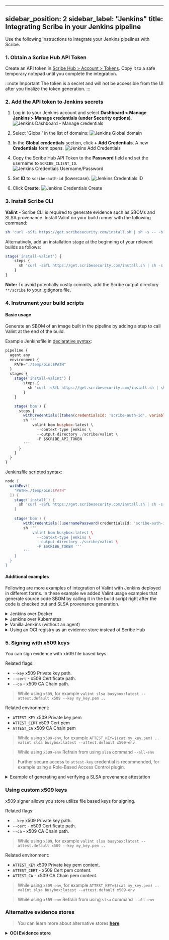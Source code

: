 
---
sidebar_position: 2
sidebar_label: "Jenkins"
title: Integrating Scribe in your Jenkins pipeline
---

Use the following instructions to integrate your Jenkins pipelines with Scribe.

### 1. Obtain a Scribe Hub API Token

Create an API token in [Scribe Hub > Account > Tokens](https://app.scribesecurity.com/account/tokens). Copy it to a safe temporary notepad until you complete the integration.

:::note Important
The token is a secret and will not be accessible from the UI after you finalize the token generation. 
:::

### 2. Add the API token to Jenkins secrets
1. Log in to your Jenkins account and select **Dashboard > Manage Jenkins > Manage credentials (under Security options)**.
   <img src="/img/start/jenkins-1.jpg" alt="Jenkins Dashboard - Manage credentials"/>

2. Select 'Global' in the list of domains:
   <img src="/img/start/jenkins-global.jpg" alt="Jenkins Global domain"/>

3. In the **Global credentials** section, click **+ Add Credentials**. A new **Credentials** form opens.
   <img src="/img/start/jenkins-add-credentials.jpg" alt="Jenkins Add Credentials"/>

4. Copy the Scribe Hub API Token to the **Password** field and set the username to `SCRIBE_CLIENT_ID`.
   <img src="/img/start/jenkins-username.jpg" alt="Jenkins Credentials Username/Password"/>

5. Set **ID** to `scribe-auth-id` (lowercase).
   <img src="/img/start/jenkins-auth-id.jpg" alt="Jenkins Credentials ID"/>

6. Click **Create**.
   <img src="/img/start/jenkins-cred-create.jpg" alt="Jenkins Credentials Create"/>

### 3. Install Scribe CLI

**Valint** - Scribe CLI is required to generate evidence such as SBOMs and SLSA provenance. 
Install Valint on your build runner with the following command:
```bash
sh 'curl -sSfL https://get.scribesecurity.com/install.sh | sh -s -- -b ./temp/bin'
```

Alternatively, add an installation stage at the beginning of your relevant builds as follows:
```javascript
stage('install-valint') {
    steps {
      sh 'curl -sSfL https://get.scribesecurity.com/install.sh | sh -s -- -b ./temp/bin'
    }
}
```
**Note:** To avoid potentially costly commits, add the Scribe output directory `**/scribe` to your .gitignore file.

### 4. Instrument your build scripts

#### Basic usage

Generate an SBOM of an image built in the pipeline by adding a step to call Valint at the end of the build. 

Example Jenkinsfile in [declarative syntax](https://www.jenkins.io/doc/book/pipeline/syntax/#declarative-pipeline):
```javascript
pipeline {
  agent any
  environment {
    PATH="./temp/bin:$PATH"
  }
  stages {
    stage('install-valint') {
        steps {
          sh 'curl -sSfL https://get.scribesecurity.com/install.sh | sh -s -- -b ./temp/bin'
        }
    }

    stage('bom') {
      steps {        
        withCredentials([token(credentialsId: 'scribe-auth-id', variable: 'SCRIBE_TOKEN')]) {
        sh '''
            valint bom busybox:latest \
              --context-type jenkins \
              --output-directory ./scribe/valint \
              -P $SCRIBE_API_TOKEN
        '''
      }
    }
  }
}
```

Jenkinsfile [scripted](https://www.jenkins.io/doc/book/pipeline/syntax/#scripted-pipeline) syntax:

```groovy
node {
  withEnv([
    "PATH=./temp/bin:$PATH"
  ]) {
    stage('install') {
      sh 'curl -sSfL https://get.scribesecurity.com/install.sh | sh -s -- -b ./temp/bin'
    }
    
    stage('bom') {
        withCredentials([usernamePassword(credentialsId: 'scribe-auth-id', passwordVariable: 'SCRIBE_TOKEN')]) {
        sh '''
            valint bom busybox:latest \
              --context-type jenkins \
              --output-directory ./scribe/valint \
              -P $SCRIBE_TOKEN '''
        '''
    }
  }
}
```

#### Additional examples 
Following are more examples of integration of Valint with Jenkins deployed in different forms. In these example we added Valint usage examples that generate source code SBOM by calling it in the build script right after the code is checked out and SLSA provenance generation.
<details>
  <summary>Jenkins over Docker</summary>
  Make sure you have the following Jenkins extensions installed:

<!-- <strong>See Also</strong> <a href="https://plugins.jenkins.io/docker-plugin/">Jenkins over Docker documentation</a>
   
  <ol>
    <li><a href="https://plugins.jenkins.io/docker-workflow/" title="Docker Pipeline extension">Docker pipeline</a></li>
    <li><a href="https://plugins.jenkins.io/docker-commons/" title="Docker Commons extension">Docker commons</a></li>
    <li><a href="https://plugins.jenkins.io/docker-plugin/" title="Docker plugin extension">Docker plugin</a></li>
    <li><a href="https://plugins.jenkins.io/docker-java-api/" title="Docker API extension">Docker API</a></li>
    <li><a href="https://plugins.jenkins.io/ws-cleanup/" title="Workspace Cleanup extension">Workspace Cleanup</a> (optional)</li>
    <li>Docker is installed on your build node in Jenkins.</li>
  </ol>

  <details style="margin-left: 20px;">
    <summary>Example SBOM generation</summary>
    <pre><code class="language-javascript">pipeline {
  agent any
  stages {
    stage('checkout') {
      steps {
        cleanWs()
        sh 'git clone -b v1.0.0-alpha.4 --single-branch https://github.com/mongo-express/mongo-express.git mongo-express-scm'
      }
    }

    stage('dir-bom') {
      agent {
        docker {
          image 'scribesecurity/valint:latest'
          reuseNode true
          args "--entrypoint="
        }
      }
      steps {        
        withCredentials([usernamePassword(credentialsId: 'scribe-auth-id', passwordVariable: 'SCRIBE_TOKEN')]) {
          sh '''
            valint bom dir:mongo-express-scm \
            --context-type jenkins \
            --output-directory ./scribe/valint \
            -P $SCRIBE_TOKEN '''
        }
      }
    }

    stage('image-bom') {
      agent {
        docker {
          image 'scribesecurity/valint:latest'
          reuseNode true
          args "--entrypoint="
        }
      }
      steps {
        withCredentials([usernamePassword(credentialsId: 'scribe-auth-id', passwordVariable: 'SCRIBE_TOKEN')]) {  
          sh '''
            valint bom mongo-express:1.0.0-alpha.4 \
            --context-type jenkins \
            --output-directory ./scribe/valint \
            -P $SCRIBE_TOKEN '''
        }
      }
    }
  }
}</code></pre>
  </details>
</details> -->

<details>
    <summary> Example SLSA prvenance generation and verification </summary>

  ```javascript
  pipeline {
  agent any
  stages {
    stage('slsa-provenance') {
      agent {
        docker {
          image 'scribesecurity/valint:latest'
          reuseNode true
          args "--entrypoint="
        }
      }
      steps {
        withCredentials([usernamePassword(credentialsId: 'scribe-auth-id', passwordVariable: 'SCRIBE_TOKEN')])       
        sh '''
            valint slsa busybox:latest \
            --context-type jenkins \
            --output-directory ./scribe/valint \
            -P $SCRIBE_TOKEN '''
      }
    }

    stage('verify') {
      agent {
        docker {
          image 'scribesecurity/valint:latest'
          reuseNode true
          args "--entrypoint="
        }
      }
      steps {
         withCredentials([usernamePassword(credentialsId: 'scribe-auth-id', passwordVariable: 'SCRIBE_TOKEN')])
         sh '''
         valint verify busybox:latest -i statement-slsa \
              --context-type jenkins \
              --output-directory ./scribe/valint \
              -P $SCRIBE_TOKEN '''
        }
      }
  }
}

```

</details>

</details>


<details>
  <summary>Jenkins over Kubernetes</summary>
  <h4>  Prerequisites </h4>

**[Jenkins over Kubernetes](https://plugins.jenkins.io/kubernetes/ "Jenkins over Kubernetes extension")** installed.

<details>
  <summary>   Example SBOM generation </summary>

```javascript
pipeline {
  agent {
    kubernetes {
      yamlFile 'jenkins/k8s/scribe-test/KubernetesPod.yaml'
    }
  }
 
  stages {
    stage('checkout-bom') {
      steps {        
        container('git') {
          sh 'git clone -b v1.0.0-alpha.4 --single-branch https://github.com/mongo-express/mongo-express.git mongo-express-scm'
        }
        
        container('valint') {
          withCredentials([usernamePassword(credentialsId: 'scribe-auth-id', passwordVariable: 'SCRIBE_TOKEN')]) {
            sh '''
            valint bom dir:mongo-express-scm \
            --context-type jenkins \
            --output-directory ./scribe/valint \
            -P $SCRIBE_TOKEN '''
          }
        }
      }
    }

    stage('image-bom') {
      steps {
        container('valint') {
           withCredentials([usernamePassword(credentialsId: 'scribe-auth-id', passwordVariable: 'SCRIBE_TOKEN')]) {  
            sh '''
            valint bom mongo-express:1.0.0-alpha.4 \
            --context-type jenkins \
            --output-directory ./scribe/valint \
            -P $SCRIBE_TOKEN '''
          }
        }
      }
    }
  }
}
```
This example uses Jenkins over k8s plugin with the Pod template as follows:
```YAML
metadata:
  labels:
    some-label: jsl-scribe-test
spec:
  containers:
  - name: jnlp
    env:
    - name: CONTAINER_ENV_VAR
      value: jnlp
  - name: valint
    image: scribesecurity/valint:latest 
    command:
    - cat
    tty: true
  - name: git
    image: alpine/git
    command:
      - cat
    tty: true
```
</details>

<details>
  <summary>   Example SLSA generationa nd verification </summary>

```javascript
pipeline {
  agent {
    kubernetes {
      yamlFile './KubernetesPod.yaml'
    }
  }
  stages {
    stage('slsa-provenance') {
      steps {                
        container('valint') {
          withCredentials([usernamePassword(credentialsId: 'scribe-auth-id', passwordVariable: 'SCRIBE_TOKEN')]) {
            sh '''
            valint slsa mongo-express:1.0.0-alpha.4 \
              --context-type jenkins \
              --output-directory ./scribe/valint \
              -P $SCRIBE_TOKEN '''
          }
        }
      }
    }

    stage('verify') {
      steps {
        container('valint') {
          withCredentials([usernamePassword(credentialsId: 'scribe-auth-id', passwordVariable: 'SCRIBE_TOKEN')]) {
            sh '''
            valint verify mongo-express:1.0.0-alpha.4 -i statement-slsa \
              --context-type jenkins \
              --output-directory ./scribe/valint \
              -P $SCRIBE_TOKEN '''
        }
      }
    }
  }
}
}
```
This example uses Jenkins over k8s plugin with the Pod template defined as follows:
```YAML
metadata:
  labels:
    some-label: jsl-scribe-test
spec:
  containers:
  - name: jnlp
    env:
    - name: CONTAINER_ENV_VAR
      value: jnlp
  - name: valint
    image: scribesecurity/valint:latest 
    command:
    - cat
    tty: true
  - name: git
    image: alpine/git
    command:
      - cat
    tty: true
    
```
  
</details>

**See Also** [Jenkins over Kubernetes documentation](https://plugins.jenkins.io/kubernetes/)

</details>

<details>
  <summary>Vanilla Jenkins (without an agent)</summary>
  <h4>  Prerequisites </h4>

 `curl` installed on your build node in Jenkins.

<details>
  <summary>   Sample integration code </summary>

```javascript
pipeline {
  agent any
  environment {
    PATH="./temp/bin:$PATH"
  }
  stages {
    stage('install') {
        steps {
          cleanWs()
          sh 'curl -sSfL https://raw.githubusercontent.com/scribe-security/misc/master/install.sh | sh -s -- -b ./temp/bin'
        }
    }
    stage('checkout') {
      steps {
          sh 'git clone -b v1.0.0-alpha.4 --single-branch https://github.com/mongo-express/mongo-express.git mongo-express-scm'
      }
    }
    
    stage('dir-bom') {
      steps {        
        withCredentials([usernamePassword(credentialsId: 'scribe-auth-id', passwordVariable: 'SCRIBE_TOKEN')]) {
        sh '''
            valint bom dir:mongo-express-scm \
            --context-type jenkins \
            --output-directory ./scribe/valint \
            -P $SCRIBE_TOKEN '''
        }
      }
    }

    stage('image-bom') {
      steps {
            withCredentials([usernamePassword(credentialsId: 'scribe-auth-id', passwordVariable: 'SCRIBE_TOKEN')]) {  
            sh '''
            valint bom mongo-express:1.0.0-alpha.4 \
            --context-type jenkins \
            --output-directory ./scribe/valint testing \
            -P $SCRIBE_TOKEN '''
          }
      }
    }
  }
}

```

</details>

<details>
    <summary> Example SLSA provenance </summary>

```javascript
pipeline {
  agent any
  stages {
    stage('install') {
        steps {
          cleanWs()
          sh 'curl -sSfL https://raw.githubusercontent.com/scribe-security/misc/master/install.sh | sh -s -- -b ./temp/bin'
        }
    }
    
    stage('slsa-provenance') {
      steps {        
        withCredentials([usernamePassword(credentialsId: 'scribe-auth-id', passwordVariable: 'SCRIBE_TOKEN')]) {
        sh '''
            valint slsa busybox:latest \
            --context-type jenkins \
            --output-directory ./scribe/valint \
            -P $SCRIBE_TOKEN '''
        }
      }
    }

    stage('image-bom') {
      steps {
            withCredentials([usernamePassword(credentialsId: 'scribe-auth-id', passwordVariable: 'SCRIBE_TOKEN')]) {  
            sh '''
            valint verify busybox:latest -i statement-slsa \
            --context-type jenkins \
            --output-directory ./scribe/valint testing \
            -P $SCRIBE_TOKEN '''
          }
      }
    }
  }
}

```

</details>

</details>

<details>
  <summary> Using an OCI registry as an evidence store instead of Scribe Hub </summary>
For on-prem deployment scenarios where you do not want to utilize Scribe Hub as a SaaS you can store, retrieve, and verify evidence with an OCI Resitry <a href="https://scribe-security.netlify.app/docs/integrating-scribe/other-evidence-stores">(learn more)</a>
   
Related flags:
* `--oci` Enable OCI store.
* `--oci-repo` - Evidence store location.

1. Allow Valint Read and Write access to this registry.
2. Login to the registry, for example with `docker login`.

#### Basic usage
A basic usage generating SBOM of an image built in the pipeline by adding a step to call Valint at the end of the build. 

Example Jenkinsfile in [declarative](https://www.jenkins.io/doc/book/pipeline/syntax/#declarative-pipeline) syntax:

```javascript
pipeline {
  agent any
  environment {
    PATH="./temp/bin:$PATH"
  }
  stages {
    stage('install') {
        steps {
          sh 'curl -sSfL https://get.scribesecurity.com/install.sh | sh -s -- -b ./temp/bin'
        }
    }
    stage('bom') {
      steps {        
        sh '''
            valint [bom,slsa,evidence] [target] \
              -o [attest, statement] \
              --context-type jenkins \
              --output-directory ./scribe/valint \
              --oci --oci-repo=[my_repo]
        }
      }
    }

    stage('verify') {
      steps {
            sh '''
                valint verify [target] \
                  -i [attest, statement, attest-slsa, statement-slsa, attest-generic, statement-generic] \
                  --context-type jenkins \
                  --output-directory ./scribe/valint \
                  --oci --oci-repo=[my_repo] '''
          }
      }
    }
  }
}

```

<!--Scripted-->
Example Jenkinsfile in [scripted](https://www.jenkins.io/doc/book/pipeline/syntax/#scripted-pipeline) syntax.

```groovy
node {
  withEnv([
    "PATH=./temp/bin:$PATH"
  ]) {
    stage('install') {
      sh 'curl -sSfL https://get.scribesecurity.com/install.sh | sh -s -- -b ./temp/bin -D'
    }
    stage('bom') {
        sh '''
            valint [bom,slsa,evidence] [target] \
              -o [attest, statement] \
              --context-type jenkins \
              --output-directory ./scribe/valint \
              --oci --oci-repo=[my_repo] '''
      }
    }

    stage('verify') {
      withCredentials([
        token(credentialsId: 'scribe-auth-id', variable: 'SCRIBE_TOKEN')
      ]) {
        sh '''
            valint verify [target] \
              -i [attest, statement, attest-slsa, statement-slsa, attest-generic, statement-generic] \
              --context-type jenkins \
              --output-directory ./scribe/valint \
              --oci --oci-repo=[my_repo] '''
      }
    }
  }
}
```
</details>

### 5. Signing with x509 keys
You can sign evidence with x509 file based keys.

Related flags:
* `--key` x509 Private key path.
* `--cert` - x509 Certificate path.
* `--ca` - x509 CA Chain path.

> While using `x509`, for example `valint slsa busybox:latest --attest.default x509 --key my_key.pem ..`

Related environment:
* `ATTEST_KEY` x509 Private key pem
* `ATTEST_CERT` x509 Cert pem
* `ATTEST_CA` x509 CA Chain pem

> While using `x509-env`, for example `ATTEST_KEY=$(cat my_key.pem) .. valint slsa busybox:latest --attest.default x509-env`

> While using `x509-env` Refrain from using `slsa` command `--all-env`

> Further secure access to `attest-key` credential is recommended, for example using a Role-Based Access Control plugin.

<details>
  <summary>Example of generating and verifying a SLSA provenance attestation</summary>

```javascript
withCredentials([file(credentialsId: 'attest-key', variable: 'ATTEST_KEY_PATH'),
        file(credentialsId: 'attest-cert', variable: 'ATTEST_CERT_PATH'),
        file(credentialsId: 'attest-ca', variable: 'ATTEST_CA_PATH')
   {
            sh '''
            valint slsa [target] \
              --key $ATTEST_KEY_PATH \
              --cert $ATTEST_CERT_PATH \
              --ca $ATTEST_CA_PATH \
              --context-type jenkins \
              -o attest \
              --attest.default x509 \
              --output-directory ./scribe/valint \
              '''
    }
```

Verification:
```javascript
withCredentials([file(credentialsId: 'attest-cert', variable: 'ATTEST_CERT_PATH'),
        file(credentialsId: 'attest-ca', variable: 'ATTEST_CA_PATH')
   {
            sh '''
            valint verify [target] \
              --cert $ATTEST_CERT_PATH \
              --ca $ATTEST_CA_PATH \
              --context-type jenkins \
              -i attest-slsa \
              --attest.default x509 \
              --output-directory ./scribe/valint \
              '''
    }
```
</details>


### Using custom x509 keys
x509 signer allows you store utilize file based keys for signing.

Related flags:
* `--key` x509 Private key path.
* `--cert` - x509 Certificate path.
* `--ca` - x509 CA Chain path.

> While using `x509`, for example `valint slsa busybox:latest --attest.default x509 --key my_key.pem ..`

Related environment:
* `ATTEST_KEY` x509 Private key pem content.
* `ATTEST_CERT` - x509 Cert pem content.
* `ATTEST_CA` - x509 CA Chain pem content.

> While using `x509-env`, for example `ATTEST_KEY=$(cat my_key.pem) .. valint slsa busybox:latest --attest.default x509-env`

> While using `x509-env` Refrain from using `slsa` command `--all-env`


### Alternative evidence stores

> You can learn more about alternative stores **[here](https://scribe-security.netlify.app/docs/integrating-scribe/other-evidence-stores)**.

<details>
  <summary> <b> OCI Evidence store </b></summary>

Valint supports both storage and verification flows for `attestations`  and `statement` objects utilizing OCI registry as an evidence store.

Using OCI registry as an evidence store allows you to upload, download and verify evidence across your supply chain in a seamless manner.

Related flags:
* `--oci` Enable OCI store.
* `--oci-repo` - Evidence store location.


### Before you begin
Evidence can be stored in any accusable registry.
* Write access is required for upload (generate).
* Read access is required for download (verify).

You must first login with the required access privileges to your registry before calling Valint.
For example, using `docker login` command or [Docker Pipeline custom registry](https://www.jenkins.io/doc/book/pipeline/docker/#custom-registry).

### Usage

Following is a Jenkinsfile in the [declarative](https://www.jenkins.io/doc/book/pipeline/syntax/#declarative-pipeline) syntax.

```javascript
pipeline {
  agent any
  environment {
    PATH="./temp/bin:$PATH"
  }
  stages {
    stage('install') {
        steps {
          sh 'curl -sSfL https://get.scribesecurity.com/install.sh | sh -s -- -b ./temp/bin'
        }
    }
    stage('bom') {
      steps {        
        sh '''
            valint [bom,slsa,evidence] [target] \
              -o [attest, statement] \
              --context-type jenkins \
              --output-directory ./scribe/valint \
              --oci --oci-repo=[my_repo] '''
      }
    }

    stage('verify') {
      steps {
            sh '''
                valint verify [target] \
                  -i [attest, statement, attest-slsa, statement-slsa, attest-generic, statement-generic] \
                  --context-type jenkins \
                  --output-directory ./scribe/valint \
                  --oci --oci-repo=[my_repo] '''
      }
    }
  }
}

```

<!--Scripted-->
Following is a Jenkinsfile in the [scripted](https://www.jenkins.io/doc/book/pipeline/syntax/#scripted-pipeline) syntax.

```groovy
node {
  withEnv([
    "PATH=./temp/bin:$PATH"
  ]) {
    stage('install') {
      sh 'curl -sSfL https://get.scribesecurity.com/install.sh | sh -s -- -b ./temp/bin -D'
    }
    stage('bom') {
        sh '''
            valint [bom,slsa,evidence] [target] \
              -o [attest, statement] \
              --context-type jenkins \
              --output-directory ./scribe/valint \
              --oci --oci-repo=[my_repo] '''
    }

    stage('verify') {
      withCredentials([
        sh '''
            valint verify [target] \
              -i [attest, statement, attest-slsa, statement-slsa, attest-generic, statement-generic] \
              --context-type jenkins \
              --output-directory ./scribe/valint \
              --oci --oci-repo=[my_repo] '''
    }
  }
}
```

> Use `jenkins` as context-type.

</details>
